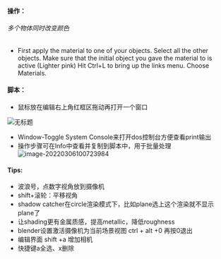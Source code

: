  

 #### 操作：

###### 多个物体同时改变颜色

- First apply the material to one of your objects. Select all the other objects. Make sure that the initial object you gave the material to is active (Lighter pink) Hit Ctrl+L to bring up the links menu. Choose Materials.


#### 脚本：

- 鼠标放在编辑右上角红框区拖动再打开一个窗口


![无标题](H:\learn\Blender笔记\imgs\无标题.png)

- Window-Toggle System Console来打开dos控制台方便查看print输出
- 操作步骤可在Info中查看并复制到脚本中，用于批量处理 
![image-20220306100723984](C:\Users\jaydean\AppData\Roaming\Typora\typora-user-images\image-20220306100723984.png)

#### Tips:

- 波浪号，点数字视角放到摄像机
- shift+滚轮：平移视角
- shadow catcher在circle渲染模式下，比如plane选上这个渲染就不显示plane了
- 让shading更有金属质感，提高metallic，降低roughness
- blender设置激活摄像机为当前场景视图 ctrl + alt +0 再按0退出
- 编辑界面 shift +a 增加相机
-  快捷键a全选、x删除

